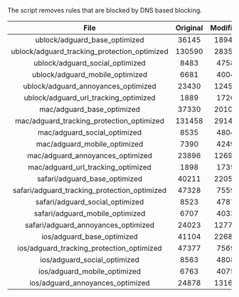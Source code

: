 The script removes rules that are blocked by DNS based blocking.


| File | Original | Modified |
|:----:|:-----:|:-----:|
| ublock/adguard_base_optimized | 36145 | 18943 |
| ublock/adguard_tracking_protection_optimized | 130590 | 28353 |
| ublock/adguard_social_optimized | 8483 | 4758 |
| ublock/adguard_mobile_optimized | 6681 | 4004 |
| ublock/adguard_annoyances_optimized | 23430 | 12459 |
| ublock/adguard_url_tracking_optimized | 1889 | 1726 |
| mac/adguard_base_optimized | 37330 | 20107 |
| mac/adguard_tracking_protection_optimized | 131458 | 29142 |
| mac/adguard_social_optimized | 8535 | 4804 |
| mac/adguard_mobile_optimized | 7390 | 4249 |
| mac/adguard_annoyances_optimized | 23896 | 12699 |
| mac/adguard_url_tracking_optimized | 1898 | 1735 |
| safari/adguard_base_optimized | 40211 | 22057 |
| safari/adguard_tracking_protection_optimized | 47328 | 7559 |
| safari/adguard_social_optimized | 8523 | 4787 |
| safari/adguard_mobile_optimized | 6707 | 4033 |
| safari/adguard_annoyances_optimized | 24023 | 12772 |
| ios/adguard_base_optimized | 41104 | 22681 |
| ios/adguard_tracking_protection_optimized | 47377 | 7569 |
| ios/adguard_social_optimized | 8563 | 4808 |
| ios/adguard_mobile_optimized | 6763 | 4075 |
| ios/adguard_annoyances_optimized | 24878 | 13164 |